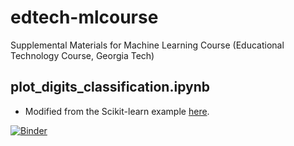 # edtech-mlcourse
Supplemental Materials for Machine Learning Course (Educational Technology Course, Georgia Tech)

## plot_digits_classification.ipynb
- Modified from the Scikit-learn example [here](https://scikit-learn.org/stable/auto_examples/classification/plot_digits_classification.html#sphx-glr-auto-examples-classification-plot-digits-classification-py).

[![Binder](https://mybinder.org/badge_logo.svg)](https://mybinder.org/v2/gh/hariravichandran/edtech-mlcourse/main?filepath=plot_digits_classification.ipynb)
